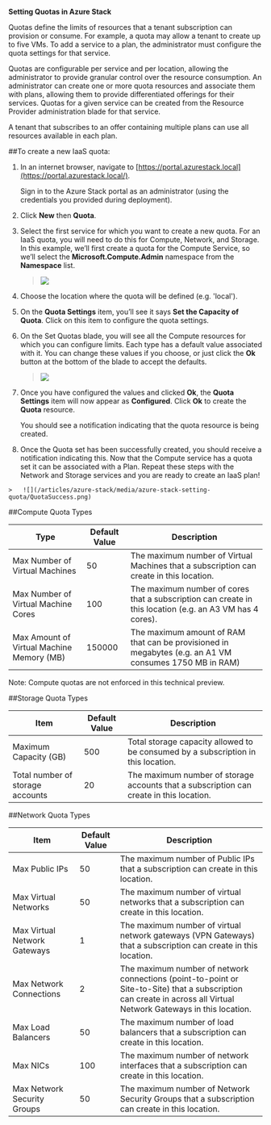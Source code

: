 ﻿<properties
	pageTitle="Quotas in Azure Stack | Microsoft Azure"
	description="Administrators set quotas to restrict the maximum amount of resources that tenants have access to."
	services="azure-stack"
	documentationCenter=""
	authors="mattmcg"
	manager="byronr"
	editor=""/>

<tags
	ms.service="azure-stack"
	ms.workload="na"
	ms.tgt_pltfrm="na"
	ms.devlang="na"
	ms.topic="get-started-article"
	ms.date="07/21/2016"
	ms.author="mattmcg"/>



**Setting Quotas in Azure Stack**

Quotas define the limits of resources that a tenant subscription
can provision or consume. For example, a quota may allow a tenant to
create up to five VMs. To add a service to a plan, the
administrator must configure the quota settings for that service.

Quotas are configurable per service and per location, allowing the administrator to provide granular control over the resource
consumption. An administrator can create one or more quota
resources and associate them with plans, allowing them to provide
differentiated offerings for their services. Quotas for a given service can be created 
from the Resource Provider administration blade for that service. 

A tenant that subscribes to an offer containing multiple
plans can use all resources available in each plan.

##To create a new IaaS quota:

1.  In an internet browser, navigate to
    [https://portal.azurestack.local](https://portal.azurestack.local/).
    
    Sign in to the Azure Stack portal as an administrator (using the credentials you provided during deployment). 

2.  Click **New** then **Quota**.

3.  Select the first service for which you want to create a new quota. For an IaaS quota, you will need to do this for Compute, Network, and Storage.
In this example, we’ll first create a quota for the Compute Service, so we’ll select the **Microsoft.Compute.Admin** namespace from the **Namespace** list. 

    > ![](/articles/azure-stack/media/azure-stack-setting-quota/NewComputeQuota.PNG)

4.  Choose the location where the quota will be defined (e.g. 'local').

5.  On the **Quota Settings** item, you’ll see it says **Set the
    Capacity of Quota**. Click on this item to configure the quota settings.

6.  On the Set Quotas blade, you will see all the Compute resources for which
    you can configure limits. Each type has a default
    value associated with it. You can change these values if you choose,
    or just click the **Ok** button at the bottom of the blade to accept
    the defaults.

    > ![](/articles/azure-stack/media/azure-stack-setting-quota/SetQuotasBladeCompute.PNG)

7.  Once you have configured the values and clicked **Ok**, the **Quota
    Settings** item will now appear as **Configured**. Click **Ok** to
    create the **Quota** resource.

    You should see a notification indicating that the quota resource is
    being created.

8.   Once the Quota set has been successfully created, you should receive
    a notification indicating this. Now that the Compute service has a quota set it can be associated with a
    Plan. Repeat these steps with the Network and Storage services and you are ready to create an IaaS plan!

    >   ![](/articles/azure-stack/media/azure-stack-setting-quota/QuotaSuccess.png)

##Compute Quota Types

|**Type**                    |**Default Value**| **Description**|
|--------------------------- | ------------------------------------|------------------------------------------------------------------|
|Max Number of Virtual Machines   |50|The maximum number of Virtual Machines that a subscription can create in this location. |
|Max Number of Virtual Machine Cores              |100|The maximum number of cores that a subscription can create in this location (e.g. an A3 VM has 4 cores).|
|Max Amount of Virtual Machine Memory (MB)         |150000|The maximum amount of RAM that can be provisioned in megabytes (e.g. an A1 VM consumes 1750 MB in RAM)|

Note: Compute quotas are not enforced in this technical preview.

##Storage Quota Types

|**Item**                           |**Default Value**   |**Description**|
|---------------------------------- |------------------- |-----------------------------------------------------------|
|Maximum Capacity (GB)              |500                 |Total storage capacity allowed to be consumed by a subscription in this location.|
|Total number of storage accounts   |20                  |The maximum number of storage accounts that a subscription can create in this location.|

##Network Quota Types

|**Item**                                                   |**Default Value**   |**Description**|
|----------------------------------------------------------| ------------------- |--------------------------------------------------------------------------------------------------------------------------------------------------------------------|
| Max Public IPs                         |50                  |The maximum number of Public IPs that a subscription can create in this location. |
| Max Virtual Networks                   |50                  |The maximum number of virtual networks that a subscription can create in this location. |
| Max Virtual Network Gateways           |1                   |The maximum number of virtual network gateways (VPN Gateways) that a subscription can create in this location. |
| Max Network Connections                |2                   |The maximum number of network connections (point-to-point or Site-to-Site) that a subscription can create in across all Virtual Network Gateways in this location. |
| Max Load Balancers                     |50                  |The maximum number of load balancers that a subscription can create in this location. |
| Max NICs                               |100                 |The maximum number of network interfaces that a subscription can create in this location. |
| Max Network Security Groups            |50                  |The maximum number of Network Security Groups that a subscription can create in this location. |

